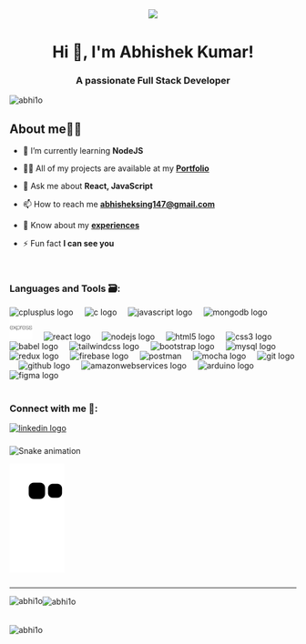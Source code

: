 <div align="center">
  <img height="300" border-radius="5" src="https://github.com/Abhi1o/Abhi1o/assets/87490161/41343e02-88cf-47e9-8455-e70422ac77e8" src="https://github.com/Abhi1o/Abhi1o/assets/87490161/1dd39ab8-eb2d-4084-88e7-624addf62545"  />
</div>

<h1 align="center">Hi 👋, I'm Abhishek Kumar!</h1>
<h3 align="center">A passionate Full Stack Developer</h3>

<p align="left"> <img src="https://komarev.com/ghpvc/?username=abhi1o&label=Profile%20views&color=0e75b6&style=flat" alt="abhi1o" /> </p>

<h2 align="left">About me👨‍💻</h2>

- 🌱 I’m currently learning **NodeJS**
- 👨‍💻 All of my projects are available at my [**Portfolio**](http://abhi1o.github.io/my)

- 💬 Ask me about **React, JavaScript**

- 📫 How to reach me **abhisheksing147@gmail.com**

- 📄 Know about my [**experiences**](https://drive.google.com/file/d/1b0hb4DTmWNQhWmy7qmGL7nq42tbDT7zY/view)

- ⚡ Fun fact **I can see you**
<br>



<h3 align="left">Languages and Tools 🗃:</h3><div>
  <img src="https://cdn.jsdelivr.net/gh/devicons/devicon/icons/cplusplus/cplusplus-original.svg" height="40" alt="cplusplus logo"  />
  <img width="12" />
  <img src="https://cdn.jsdelivr.net/gh/devicons/devicon/icons/c/c-original.svg" height="40" alt="c logo"  />
  <img width="12" />
  <img src="https://cdn.jsdelivr.net/gh/devicons/devicon/icons/javascript/javascript-original.svg" height="40" alt="javascript logo"  />
  <img width="12" />
  <img src="https://cdn.jsdelivr.net/gh/devicons/devicon/icons/mongodb/mongodb-original.svg" height="40" alt="mongodb logo"  />
  <img width="12" />
  <img src="https://raw.githubusercontent.com/devicons/devicon/master/icons/express/express-original-wordmark.svg" alt="express" width="40" height="40"/>
  <img width="12" />
  <img src="https://cdn.jsdelivr.net/gh/devicons/devicon/icons/react/react-original.svg" height="40" alt="react logo"  />
  <img width="12" />
  <img src="https://cdn.jsdelivr.net/gh/devicons/devicon/icons/nodejs/nodejs-original.svg" height="40" alt="nodejs logo"  />
  <img width="12" />
  <img src="https://cdn.jsdelivr.net/gh/devicons/devicon/icons/html5/html5-original.svg" height="40" alt="html5 logo"  />
  <img width="12" />
  <img src="https://cdn.jsdelivr.net/gh/devicons/devicon/icons/css3/css3-original.svg" height="40" alt="css3 logo"  />
  <img width="12" />
  <img src="https://cdn.jsdelivr.net/gh/devicons/devicon/icons/babel/babel-original.svg" height="40" alt="babel logo"  />
  <img width="12" />
  <img src="https://cdn.jsdelivr.net/gh/devicons/devicon/icons/tailwindcss/tailwindcss-original-wordmark.svg" height="40" alt="tailwindcss logo"  />
  <img width="12" />
  <img src="https://cdn.jsdelivr.net/gh/devicons/devicon/icons/bootstrap/bootstrap-original.svg" height="40" alt="bootstrap logo"  />
  <img width="12" />
  <img src="https://cdn.jsdelivr.net/gh/devicons/devicon/icons/mysql/mysql-original.svg" height="40" alt="mysql logo"  />
  <img width="12" />
  <img src="https://cdn.jsdelivr.net/gh/devicons/devicon/icons/redux/redux-original.svg" height="40" alt="redux logo"  />
  <img width="12" />
  <img src="https://cdn.jsdelivr.net/gh/devicons/devicon/icons/firebase/firebase-plain.svg" height="40" alt="firebase logo"  />
  <img width="12" />
  <img src="https://www.vectorlogo.zone/logos/getpostman/getpostman-icon.svg" alt="postman" width="40" height="40"/>
  <img width="12" />
  <img src="https://cdn.jsdelivr.net/gh/devicons/devicon/icons/mocha/mocha-plain.svg" height="40" alt="mocha logo"  />
  <img width="12" />
  <img src="https://cdn.jsdelivr.net/gh/devicons/devicon/icons/git/git-original.svg" height="40" alt="git logo"  />
  <img width="12" />
  <img src="https://cdn.jsdelivr.net/gh/devicons/devicon/icons/github/github-original.svg" height="40" alt="github logo"  />
  <img width="12" />
  <img src="https://cdn.jsdelivr.net/gh/devicons/devicon/icons/amazonwebservices/amazonwebservices-original.svg" height="40" alt="amazonwebservices logo"  />
  <img width="12" />
  <img src="https://cdn.jsdelivr.net/gh/devicons/devicon/icons/arduino/arduino-original.svg" height="40" alt="arduino logo"  />
  <img width="12" />
  <img src="https://cdn.jsdelivr.net/gh/devicons/devicon/icons/figma/figma-original.svg" height="40" alt="figma logo"  />
</div>

<br>




<h3 align="left">Connect with me 🤝:</h3>
<div align="left">
  <a href="https://www.linkedin.com/in/abhi--/" target="_blank">
    <img src="https://raw.githubusercontent.com/maurodesouza/profile-readme-generator/master/src/assets/icons/social/linkedin/default.svg" width="52" height="40" alt="linkedin logo"  />
  </a>
</div>


###

###

<img src="https://raw.githubusercontent.com/Abhi1o/Abhi1o/output/snake.svg" alt="Snake animation" />

![snake gif](https://github.com/Abhi1o/Abhi1o/blob/output/github-contribution-grid-snake.svg)

###





###
<hr>
<div>
 <!-- <p><img align="left" src="https://github-readme-stats.vercel.app/api?username=Abhi1o&hide_title=false&hide_rank=false&show_icons=true&include_all_commits=true&count_private=true&disable_animations=false&theme=github_dark&locale=en&hide_border=false&order=1" height="150" alt="stats graph" /> </p><br>
  
 <!-- <p><img align="left" src="https://github-readme-stats.vercel.app/api?username=Abhi1o&hide_title=false&hide_rank=false&show_icons=true&include_all_commits=true&count_private=true&disable_animations=false&theme=github_dark&locale=en&hide_border=false&order=1" height="150" alt="stats graph" /> </p><br>
<p>&nbsp;<img align="right" src="https://streak-stats.demolab.com?user=Abhi1o&locale=en&mode=daily&theme=github_dark&hide_border=false&border_radius=5&order=4" height="150" alt="streak graph" /> </p><br>
<p><img  align="center" src="https://github-readme-stats.vercel.app/api/top-langs?username=Abhi1o&locale=en&hide_title=false&card_width=450&langs_count=9&theme=github_dark&hide_border=false&order=2" height="150" alt="languages graph"  /></p>
<br>
-->

<p><img align="left" src="https://github-readme-stats.vercel.app/api?username=abhi1o&card_width=450&show_icons=true&locale=en&theme=github_dark" alt="abhi1o" /></p>

<p><img align="center" src="https://github-readme-streak-stats.herokuapp.com/?user=abhi1o&theme=github_dark&card_width=450" alt="abhi1o" /></p>
</div><br>

<div>
<img align="center" src="https://github-readme-stats.vercel.app/api/top-langs?username=abhi1o&card_width=450&show_icons=true&locale=en&layout=compact&theme=github_dark" height="165" alt="abhi1o" />

</div>







